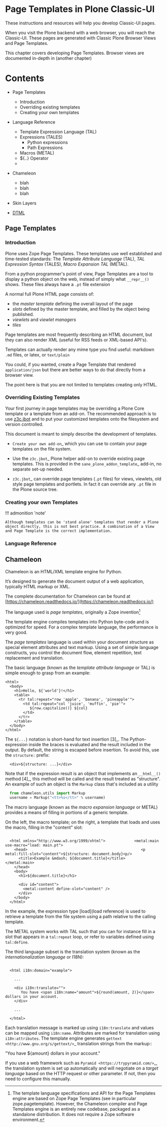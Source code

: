 # Page Templates in Plone Classic-UI

These instructions and resources will help you develop Classic-UI pages.

When you visit the Plone backend with a web browser, you will reach the Classic-UI.  These pages are generated with Classic Plone Browser Views and Page Templates.

This chapter covers developing Page Templates.   Browser views are documented in-depth in (another chapter)
# Contents

* Page Templates
   * Introduction
   * Overriding existing templates
   * Creating your own templates
* Language Reference
   * Template Expression Language (TAL)
   * Expressions (TALES)
       * Python expressions
       * Path Expressions
   * Macros (METAL)
   * ${..} Operator
   * 

* Chameleon
    
    * blah
    * blah
    * blah
* Skin Layers
* [DTML](dtml.md)


## Page Templates
### Introduction
Plone uses Zope Page Templates.  These templates use well established and time-tested standards:   The *Template Attribute Language* (TAL),  *TAL Expression Syntax* (TALES), *Macro Expansion TAL* (METAL).

From a python programmer's point of view, Page Templates are a tool to display a python object on the web, instead of simply what `__repr__()` shows. These files always have a `.pt` file extension

A normal full Plone HTML page consists of:
* the *master template* defining the overall layout of the page
* *slots* defined by the master template, and filled by the object being published.
* *viewlets* and *viewlet managers*
* *tiles*

Page templates are most frequently describing an HTML document, but they can also render XML (useful for RSS feeds or XML-based API's).

Templates can actually render any mime type you find useful: markdown `.md` files, or latex, or `text/plain`

You could, if you wanted, create a Page Template that rendered `application/json` but there are better ways to do that directly from a browser view.  

The point here is that you are not limited to templates creating only HTML.


### Overriding Existing Templates

Your first journey in page templates may be overriding a Plone Core template or a template from an add-on.  The recommended approach is to use [z3c.jbot](https://pypi.org/project/z3c.jbot/) and to put your customized templates onto the filesystem and version controlled.

This document is meant to simply describe the development of templates.

* `Create your own add-on`_
  which you can use to contain your page templates on the file system.

* Use the `z3c.jbot`_ Plone helper add-on to override existing page
  templates.
  This is provided in the `sane_plone_addon_template`_ add-in, no separate
  set-up needed.

* `z3c.jbot`_ can override page templates (``.pt`` files) for views,
  viewlets, old style page templates and portlets.
  In fact it can override any ``.pt`` file in the Plone source tree.


### Creating your own Templates

!!! admonition 'note'

    Although templates can be 'stand alone' templates that render a Plone object directly, this is not best practice. A combination of a View and Page Template is the correct implementation.



### Language Reference



## Chameleon
Chameleon is an HTML/XML template engine for Python.

It’s designed to generate the document output of a web application, typically HTML markup or XML.

The complete documentation for Chameleon can be found at [https://chameleon.readthedocs.io/](https://chameleon.readthedocs.io/) 

The language used is *page templates*, originally a Zope invention[^1]

The template engine compiles templates into Python byte-code and is optimized for speed. For a complex template language, the performance is very good.

The *page templates* language is used within your document structure as special element attributes and text markup. Using a set of simple language constructs, you control the document flow, element repetition, text replacement and translation.

The basic language (known as the *template attribute language* or TAL)
is simple enough to grasp from an example:

```xml+genshi
<html>
  <body>
    <h1>Hello, ${'world'}!</h1>
    <table>
      <tr tal:repeat="row 'apple', 'banana', 'pineapple'">
        <td tal:repeat="col 'juice', 'muffin', 'pie'">
           ${row.capitalize()} ${col}
        </td>
      </tr>
    </table>
  </body>
</html>
```

The ``${...}`` notation is short-hand for text insertion [3]_. The
Python-expression inside the braces is evaluated and the result
included in the output. By default, the string is escaped before
insertion. To avoid this, use the ``structure:`` prefix:

```xml+genshi
  <div>${structure: ...}</div>
```

Note that if the expression result is an object that implements an
``__html__()`` method [4]_, this method will be called and the result
treated as "structure". An example of such an object is the
``Markup`` class that's included as a utility

```python
  from chameleon.utils import Markup
  username = Markup("<tt>%s</tt>" % username)
```

The macro language (known as the *macro expansion language* or METAL)
provides a means of filling in portions of a generic template.

On the left, the macro template; on the right, a template that loads
and uses the macro, filling in the "content" slot:

```xml+genshi

  <html xmlns="http://www.w3.org/1999/xhtml">             <metal:main use-macro="load: main.pt">
    <head>                                                   <p metal:fill-slot="content">${structure: document.body}<p/>
      <title>Example &mdash; ${document.title}</title>    </metal:main>
    </head>
    <body>
      <h1>${document.title}</h1>

      <div id="content">
        <metal:content define-slot="content" />
      </div>
    </body>
  </html>
```

In the example, the expression type [load](load reference) is
used to retrieve a template from the file system using a path relative
to the calling template.

The METAL system works with TAL such that you can for instance fill in
a slot that appears in a ``tal:repeat`` loop, or refer to variables
defined using ``tal:define``.

The third language subset is the translation system (known as the
*internationalization language* or I18N):

```xml+genshi

  <html i18n:domain="example">

    ...

    <div i18n:translate="">
       You have <span i18n:name="amount">${round(amount, 2)}</span> dollars in your account.
    </div>

    ...

  </html>
```

Each translation message is marked up using ``i18n:translate`` and
values can be mapped using ``i18n:name``. Attributes are marked for
translation using ``i18n:attributes``. The template engine generates
`gettext <http://www.gnu.org/s/gettext/>`_ translation strings from
the markup::

  "You have ${amount} dollars in your account."

If you use a web framework such as `Pyramid <https://trypyramid.com/>`_, the
translation system is set up automatically and will negotiate on a *target
language* based on the HTTP request or other parameter. If not, then
you need to configure this manually.


[^1]: The template language specifications and API for the Page Templates engine are based on Zope Page Templates (see in particular zope.pagetemplate). However, the Chameleon compiler and Page Templates engine is an entirely new codebase, packaged as a standalone distribution. It does not require a Zope software environment.
